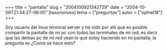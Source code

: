 +++
title = "pantalla"
slug = "2004100921342729"
date = "2004-10-09T21:34:27-06:00"
[taxonomies]
tema = ["preguntas"]
autor = ["ophiel18"]
+++

Soy usuario del linux terminal server y he oido por ahí que es posible
compartir la pantalla de mi pc con todas las terminales de mi red, es
decir que las demas pc de mi red vean lo que estoy haciendo en mi
pantalla, la pregunta es ¿Comó se hace esto?
